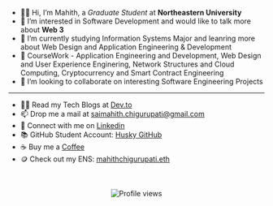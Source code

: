 - 👋🏻 Hi, I’m Mahith, a _Graduate Student_ at **Northeastern University**
- 👀 I’m interested in Software Development and would like to talk more about **Web 3**
- 🌱 I’m currently studying Information Systems Major and leanring more about Web Design and Application Engineering & Development
- 📖 CourseWork - Application Engineering and Development, Web Design and User Experience Enginering, Network Structures and Cloud Computing, Cryptocurrency and Smart Contract Engineering
- 💞️ I’m looking to collaborate on interesting Software Engineering Projects

---------------------------------------------------------------------------------
- ✍🏻 Read my Tech Blogs at <a href="https://www.dev.to/mahithchigurupati" target="_blank">Dev.to</a>
- 📫 Drop me a mail at saimahith.chigurupati@gmail.com
- 💬 Connect with me on <a href="https://www.linkedin.com/in/mahith-chigurupati" target="_blank">Linkedin</a>
- 📚 GitHub Student Account: <a href="https://github.com/SaiMahith-Chigurupati" target="_blank">Husky GitHub</a>
- ☕️ Buy me a <a href="https://bmc.link/mahithch" target="_blank">Coffee</a>
- 🪙 Check out my ENS: <a href="http://ens.domains.com/mahithchigurupati.eth" target="_blank">mahithchigurupati.eth</a>
<br>

<p align="center"><img src="https://gpvc.arturio.dev/MahithChigurupati" alt="Profile views"></p>
